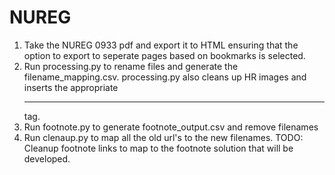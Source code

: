 # NUREG
1) Take the NUREG 0933 pdf and export it to HTML ensuring that the option to export to seperate pages based on bookmarks is selected.
2) Run processing.py to rename files and generate the filename_mapping.csv.
   processing.py also cleans up HR images and inserts the appropriate <hr> tag.
3) Run footnote.py to generate footnote_output.csv and remove filenames
4) Run clenaup.py to map all the old url's to the new filenames.
   TODO: Cleanup footnote links to map to the footnote solution that will be developed.
